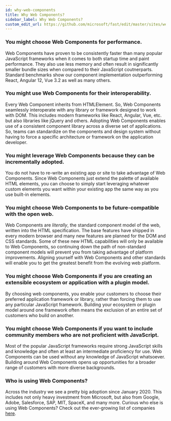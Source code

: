 ```yaml
---
id: why-web-components
title: Why Web Components?
sidebar_label: Why Web Components?
custom_edit_url: https://github.com/microsoft/fast/edit/master/sites/website/src/docs/resources/why-web-components.md
---
```


### You might choose Web Components for performance. 

Web Components have proven to be consistently faster than many popular JavaScript frameworks when it comes to both startup time and paint performance. They also use less memory and often result in significantly smaller bundle sizes when compared to their JavaScript coutnerparts. Standard benchmarks show our component implementation outperforming React, Angular 12, Vue 3.2 as well as many others.

### You might use Web Components for their interoperability. 

Every Web Component inherits from HTMLElement. So, Web Components seamlessly interoperate with any library or framework designed to work with DOM. This includes modern frameworks like React, Angular, Vue, etc. but also libraries like jQuery and others. Adopting Web Components enables use of a consistent component library across a diverse set of applications. So, teams can standardize on the components and design system without having to force a specific architecture or framework on the application developer.

### You might leverage Web Components because they can be incrementally adopted.

You do not have to re-write an existing app or site to take advantage of Web Components. Since Web Components just extend the palette of available HTML elements, you can choose to simply start leveraging whatever custom elements you want within your existing app the same way as you use built-in elements.

### You might choose Web Components to be future-compatible with the open web.

Web Components are *literally*, the standard component model of the web, written into the HTML specification. The base features have shipped in every modern browser and many new features are planned for the DOM and CSS standards. Some of these new HTML capabilities will only be available to Web Components, so continuing down the path of non-standard component models will prevent you from taking advantage of platform improvements. Aligning yourself with Web Components and other standards will enable you to get the greatest benefit from the evolving web platform.

### You might choose Web Components if you are creating an extensible ecosystem or application with a plugin model. 

By choosing web components, you enable your customers to choose their preferred application framework or library, rather than forcing them to use any particular JavaScript framework. Building your ecosystem or plugin model around one framework often means the exclusion of an entire set of customers who build on another.

### You might choose Web Components if you want to include community members who are not proficient with JavaScript.
Most of the popular JavaScript frameworks require strong JavaScript skills and knowledge and often at least an intermediate proficiency for use. Web Components can be used without any knowledge of JavaScript whatsoever. Building around Web Components opens up opportunities for a broader range of customers with more diverse backgrounds.

### Who is using Web Components?
Across the industry we see a pretty big adoption since January 2020. This includes not only heavy investment from Microsoft, but also from Google, Adobe, Salesforce, SAP, MIT, SpaceX, and many more. Curious who else is using Web Components? Check out the ever-growing list of companies [here](https://arewebcomponentsathingyet.com/).